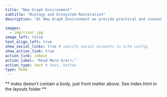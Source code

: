 ```yaml
---
title: "New Graph Environment"
subtitle: "Biology and Ecosystem Restoration"
description: "At New Graph Environment we provide practical and innovative environmental research and consulting solutions."

images:
  - img/river.jpg
image_left: false
text_align_left: true
show_social_links: true # specify social accounts in site config
show_action_link: true
action_link: /about
action_label: "Read More &rarr;"
action_type: text # text, button
type: home
---
```


** index doesn't contain a body, just front matter above.
See index.html in the layouts folder **
